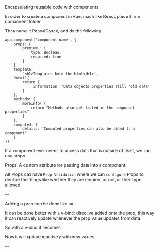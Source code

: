 Encapsulating reusable code with components.

In order to create a component in Vue, much like React, place it in a component folder.

Then name it PascalCased, and do the following

    app.component('component-name', {
        props: {
            premium : {
                type: Boolean,
                required: true
            }
        }
        template:
            `<h1>Templates hold the html</h1>`,
        data(){ 
            return {
                 information: 'Data objects properties still hold data'
            }
        },
        methods: {
            moreInfo(){
                return "Methods also get listed on the component properties"
            }
        },
        computed: {
            details: "Computed properties can also be added to a component"
        }
    })


If a component ever needs to access data that is outside of itself, we can use props.

Props:
    A custom attribute for passing data into a component.

All Props can have ```Prop Validation``` where we can ```configure``` Props to declare the things like whether they are required or not, or their type allowed.

--

Adding a prop can be done like so
    <product-display premium="premium"/>

It can be done better with a v-bind: directive added onto the prop,
this way it can reactively update whenever the prop value updates from data.

So with a v-bind it becomes,
    <product-display :premium="premium"/>

Now it will update reactively with new values.

--